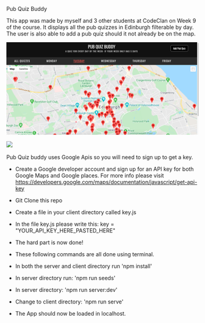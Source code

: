 Pub Quiz Buddy

This app was made by myself and 3 other students at CodeClan on Week 9 of the course.  It displays all the pub quizzes in Edinburgh filterable by day.  The user is also able to add a pub quiz should it not already be on the map.

![](images/pub_quiz.png)

![](images/add_quiz.png)


Pub Quiz buddy uses Google Apis so you will need to sign up to get a key. 

 - Create a Google developer account and sign up for an API key for both Google Maps and Google places.  For more info please visit https://developers.google.com/maps/documentation/javascript/get-api-key

- Git Clone this repo

- Create a file in your client directory called key.js

- In the file key.js please write this: key = "YOUR_API_KEY_HERE_PASTED_HERE"

- The hard part is now done!

- These following commands are all done using terminal.

- In both the server and client directory run 'npm install'

- In server directory run: 'npm run seeds'

- In server directory: 'npm run server:dev'

- Change to client directory: 'npm run serve'

- The App should now be loaded in localhost.  

